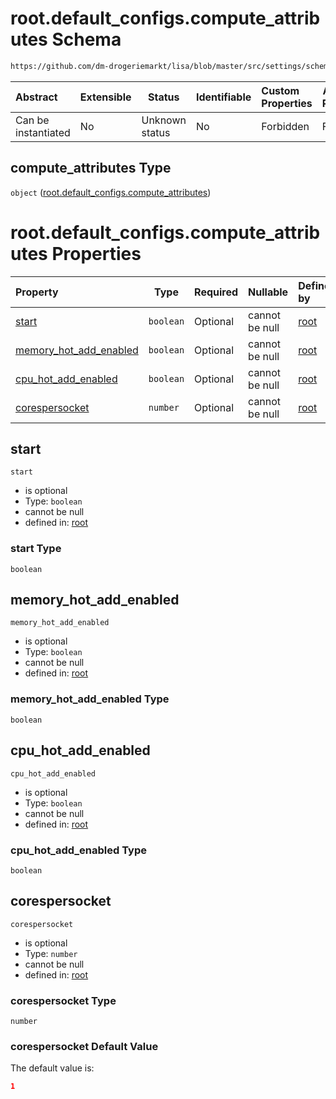 # root.default_configs.compute_attributes Schema

```txt
https://github.com/dm-drogeriemarkt/lisa/blob/master/src/settings/schema.json#/properties/default_configs/properties/compute_attributes
```




| Abstract            | Extensible | Status         | Identifiable | Custom Properties | Additional Properties | Access Restrictions | Defined In                                                                               |
| :------------------ | ---------- | -------------- | ------------ | :---------------- | --------------------- | ------------------- | ---------------------------------------------------------------------------------------- |
| Can be instantiated | No         | Unknown status | No           | Forbidden         | Forbidden             | none                | [settings.schema.json\*](../../src/settings/settings.schema.json "open original schema") |

## compute_attributes Type

`object` ([root.default_configs.compute_attributes](settings-properties-rootdefault_configs-properties-rootdefault_configscompute_attributes.md))

# root.default_configs.compute_attributes Properties

| Property                                          | Type      | Required | Nullable       | Defined by                                                                                                                                                                                                                                                                                                             |
| :------------------------------------------------ | --------- | -------- | -------------- | :--------------------------------------------------------------------------------------------------------------------------------------------------------------------------------------------------------------------------------------------------------------------------------------------------------------------- |
| [start](#start)                                   | `boolean` | Optional | cannot be null | [root](settings-properties-rootdefault_configs-properties-rootdefault_configscompute_attributes-properties-start.md "https&#x3A;//github.com/dm-drogeriemarkt/lisa/blob/master/src/settings/schema.json#/properties/default_configs/properties/compute_attributes/properties/start")                                   |
| [memory_hot_add_enabled](#memory_hot_add_enabled) | `boolean` | Optional | cannot be null | [root](settings-properties-rootdefault_configs-properties-rootdefault_configscompute_attributes-properties-memory_hot_add_enabled.md "https&#x3A;//github.com/dm-drogeriemarkt/lisa/blob/master/src/settings/schema.json#/properties/default_configs/properties/compute_attributes/properties/memory_hot_add_enabled") |
| [cpu_hot_add_enabled](#cpu_hot_add_enabled)       | `boolean` | Optional | cannot be null | [root](settings-properties-rootdefault_configs-properties-rootdefault_configscompute_attributes-properties-cpu_hot_add_enabled.md "https&#x3A;//github.com/dm-drogeriemarkt/lisa/blob/master/src/settings/schema.json#/properties/default_configs/properties/compute_attributes/properties/cpu_hot_add_enabled")       |
| [corespersocket](#corespersocket)                 | `number`  | Optional | cannot be null | [root](settings-properties-rootdefault_configs-properties-rootdefault_configscompute_attributes-properties-corespersocket.md "https&#x3A;//github.com/dm-drogeriemarkt/lisa/blob/master/src/settings/schema.json#/properties/default_configs/properties/compute_attributes/properties/corespersocket")                 |

## start




`start`

-   is optional
-   Type: `boolean`
-   cannot be null
-   defined in: [root](settings-properties-rootdefault_configs-properties-rootdefault_configscompute_attributes-properties-start.md "https&#x3A;//github.com/dm-drogeriemarkt/lisa/blob/master/src/settings/schema.json#/properties/default_configs/properties/compute_attributes/properties/start")

### start Type

`boolean`

## memory_hot_add_enabled




`memory_hot_add_enabled`

-   is optional
-   Type: `boolean`
-   cannot be null
-   defined in: [root](settings-properties-rootdefault_configs-properties-rootdefault_configscompute_attributes-properties-memory_hot_add_enabled.md "https&#x3A;//github.com/dm-drogeriemarkt/lisa/blob/master/src/settings/schema.json#/properties/default_configs/properties/compute_attributes/properties/memory_hot_add_enabled")

### memory_hot_add_enabled Type

`boolean`

## cpu_hot_add_enabled




`cpu_hot_add_enabled`

-   is optional
-   Type: `boolean`
-   cannot be null
-   defined in: [root](settings-properties-rootdefault_configs-properties-rootdefault_configscompute_attributes-properties-cpu_hot_add_enabled.md "https&#x3A;//github.com/dm-drogeriemarkt/lisa/blob/master/src/settings/schema.json#/properties/default_configs/properties/compute_attributes/properties/cpu_hot_add_enabled")

### cpu_hot_add_enabled Type

`boolean`

## corespersocket




`corespersocket`

-   is optional
-   Type: `number`
-   cannot be null
-   defined in: [root](settings-properties-rootdefault_configs-properties-rootdefault_configscompute_attributes-properties-corespersocket.md "https&#x3A;//github.com/dm-drogeriemarkt/lisa/blob/master/src/settings/schema.json#/properties/default_configs/properties/compute_attributes/properties/corespersocket")

### corespersocket Type

`number`

### corespersocket Default Value

The default value is:

```json
1
```
